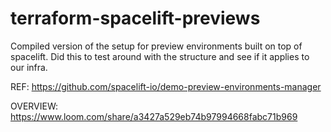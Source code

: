 # terraform-spacelift-previews
Compiled version of the setup for preview environments built on top of spacelift.
Did this to test around with the structure and see if it applies to our infra.

REF: https://github.com/spacelift-io/demo-preview-environments-manager

OVERVIEW: https://www.loom.com/share/a3427a529eb74b97994668fabc71b969
